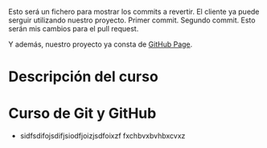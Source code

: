 Esto será un fichero para mostrar los commits a revertir. El cliente ya puede serguir utilizando nuestro proyecto. Primer commit. Segundo commit. Esto serán mis cambios para el pull request.

Y además, nuestro proyecto ya consta de [GitHub Page](https://javinuby.github.io/proyecto-mates/).

# Descripción del curso

# Curso de Git y GitHub
* sidfsdifojsdifjsiodfjoizjsdfoixzf
fxchbvxbvhbxcvxz